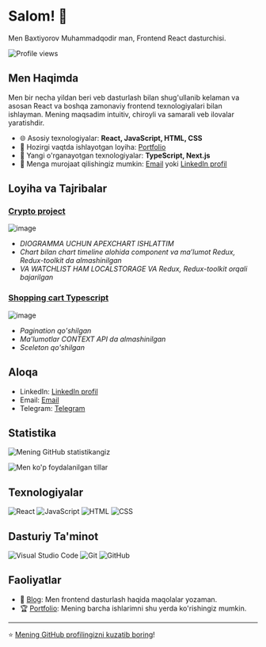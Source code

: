  # Salom! 👋

Men Baxtiyorov Muhammadqodir man, Frontend React dasturchisi.

![Profile views](https://komarev.com/ghpvc/?username=accauntforwork&color=blue)

## Men Haqimda

Men bir necha yildan beri veb dasturlash bilan shug'ullanib kelaman va asosan React va boshqa zamonaviy frontend texnologiyalari bilan ishlayman. Mening maqsadim intuitiv, chiroyli va samarali veb ilovalar yaratishdir.

- 🌐 Asosiy texnologiyalar: **React, JavaScript, HTML, CSS**
- 🚀 Hozirgi vaqtda ishlayotgan loyiha: [Portfolio]([https://loyihaning-linki](https://01-projects.vercel.app))
- 🌱 Yangi o'rganayotgan texnologiyalar: **TypeScript, Next.js**
- 💬 Menga murojaat qilishingiz mumkin: [Email](mailto:m.baxtiyorov001@gmail.com) yoki [LinkedIn profil](https://www.linkedin.com/in/mbaxtiyorov)

## Loyiha va Tajribalar

### [Crypto project](https://crypto-project-vert.vercel.app/)
![image](https://github.com/accauntforwork/accauntforwork/assets/143997480/de162411-db59-46c1-8d63-cf6b34d86e3d)

- *DIOGRAMMA UCHUN APEXCHART ISHLATTIM*
- *Chart bilan chart timeline alohida component va ma’lumot Redux, Redux-toolkit da almashinilgan*
- *VA WATCHLIST HAM LOCALSTORAGE VA Redux, Redux-toolkit orqali bajarilgan*

### [Shopping cart Typescript](https://shopping-cart-typescript-one.vercel.app/)
![image](https://github.com/accauntforwork/accauntforwork/assets/143997480/31ccc0c8-f352-4b40-9b86-a60860aeffe5)

- *Pagination qo'shilgan*
- *Ma'lumotlar CONTEXT API da almashinilgan*
- *Sceleton qo'shilgan*

## Aloqa

- LinkedIn: [LinkedIn profil](https://linkedin.com/in/mbaxtiyorov)
- Email: [Email](mailto:m.baxtiyorov001@gmail.com)
- Telegram: [Telegram](https://t.me/baxtiyorov_mq)

## Statistika

![Mening GitHub statistikangiz](https://github-readme-stats.vercel.app/api?username=accauntforwork&show_icons=true&theme=radical)

![Men ko'p foydalanilgan tillar](https://github-readme-stats.vercel.app/api/top-langs/?username=accauntforwork&layout=compact&theme=radical)

## Texnologiyalar

![React](https://img.shields.io/badge/React-20232A?style=for-the-badge&logo=react&logoColor=61DAFB)
![JavaScript](https://img.shields.io/badge/JavaScript-323330?style=for-the-badge&logo=javascript&logoColor=F7DF1E)
![HTML](https://img.shields.io/badge/HTML5-E34F26?style=for-the-badge&logo=html5&logoColor=white)
![CSS](https://img.shields.io/badge/CSS3-1572B6?style=for-the-badge&logo=css3&logoColor=white)

## Dasturiy Ta'minot

![Visual Studio Code](https://img.shields.io/badge/Visual%20Studio%20Code-0078d7?style=for-the-badge&logo=visual%20studio%20code&logoColor=white)
![Git](https://img.shields.io/badge/Git-F05032?style=for-the-badge&logo=git&logoColor=white)
![GitHub](https://img.shields.io/badge/GitHub-181717?style=for-the-badge&logo=github&logoColor=white)

## Faoliyatlar

- 🎉 [Blog](https://01-blog.vercel.app): Men frontend dasturlash haqida maqolalar yozaman.
- 🏆 [Portfolio](https://01-projects.vercel.app): Mening barcha ishlarimni shu yerda ko'rishingiz mumkin.

---

⭐️ [Mening GitHub profilingizni kuzatib boring](https://github.com/profilingiz)!
